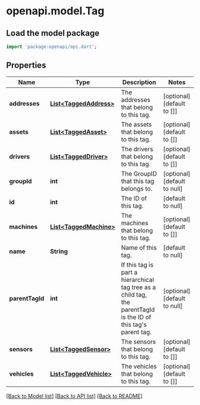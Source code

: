 # openapi.model.Tag

## Load the model package
```dart
import 'package:openapi/api.dart';
```

## Properties
Name | Type | Description | Notes
------------ | ------------- | ------------- | -------------
**addresses** | [**List&lt;TaggedAddress&gt;**](TaggedAddress.md) | The addresses that belong to this tag. | [optional] [default to []]
**assets** | [**List&lt;TaggedAsset&gt;**](TaggedAsset.md) | The assets that belong to this tag. | [optional] [default to []]
**drivers** | [**List&lt;TaggedDriver&gt;**](TaggedDriver.md) | The drivers that belong to this tag. | [optional] [default to []]
**groupId** | **int** | The GroupID that this tag belongs to. | [optional] [default to null]
**id** | **int** | The ID of this tag. | [default to null]
**machines** | [**List&lt;TaggedMachine&gt;**](TaggedMachine.md) | The machines that belong to this tag. | [optional] [default to []]
**name** | **String** | Name of this tag. | [default to null]
**parentTagId** | **int** | If this tag is part a hierarchical tag tree as a child tag, the parentTagId is the ID of this tag&#39;s parent tag. | [optional] [default to null]
**sensors** | [**List&lt;TaggedSensor&gt;**](TaggedSensor.md) | The sensors that belong to this tag. | [optional] [default to []]
**vehicles** | [**List&lt;TaggedVehicle&gt;**](TaggedVehicle.md) | The vehicles that belong to this tag. | [optional] [default to []]

[[Back to Model list]](../README.md#documentation-for-models) [[Back to API list]](../README.md#documentation-for-api-endpoints) [[Back to README]](../README.md)


